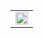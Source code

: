 <table width="100%" align="center">
  <tr>
    <td align="center">
      <img src="preheader_1.jpg" width="660" alt="" style="-ms-interpolation-mode: bicubic; border: 0; display: block; max-width: 660px; width: 100%;margin: 0 auto;"/>
    </td>
  </tr>
</table>
